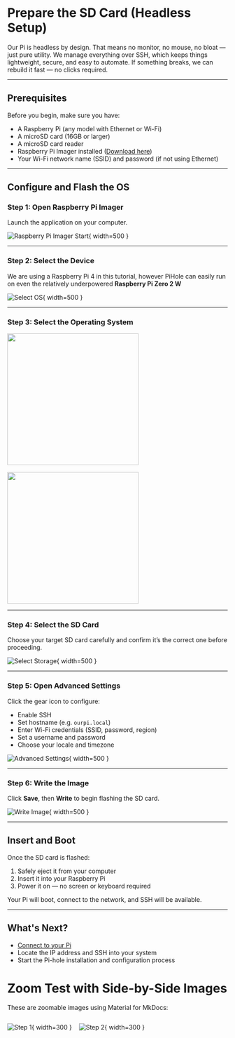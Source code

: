 # Prepare the SD Card (Headless Setup)

Our Pi is headless by design. That means no monitor, no mouse, no bloat — just pure utility. We manage everything over SSH, which keeps things lightweight, secure, and easy to automate. If something breaks, we can rebuild it fast — no clicks required.

---

## Prerequisites

Before you begin, make sure you have:

- A Raspberry Pi (any model with Ethernet or Wi-Fi)
- A microSD card (16GB or larger)
- A microSD card reader
- Raspberry Pi Imager installed ([Download here](https://www.raspberrypi.com/software/))
- Your Wi-Fi network name (SSID) and password (if not using Ethernet)

---

## Configure and Flash the OS

### Step 1: Open Raspberry Pi Imager

Launch the application on your computer.

![Raspberry Pi Imager Start](../assets/imager_start.png){ width=500 }

---

### Step 2: Select the Device

We are using a Raspberry Pi 4 in this tutorial, however PiHole can easily run on even the relatively underpowered **Raspberry Pi Zero 2 W**

![Select OS](../assets/imager_device.png){ width=500 }

---

### Step 3: Select the Operating System

<div style="display: flex; gap: 1rem; flex-wrap: wrap; align-items: flex-start;">
  <a href="assets/imager_OS_1.png" target="_blank">
    <img src="assets/imager_OS_1.png" width="300">
  </a>
  <a href="assets/imager_OS_2.png" target="_blank">
    <img src="assets/imager_OS_2.png" width="300">
  </a>
</div>


</div>


---

### Step 4: Select the SD Card

Choose your target SD card carefully and confirm it’s the correct one before proceeding.

![Select Storage](../assets/imager-storage.png){ width=500 }

---

### Step 5: Open Advanced Settings

Click the gear icon to configure:

- Enable SSH
- Set hostname (e.g. `ourpi.local`)
- Enter Wi-Fi credentials (SSID, password, region)
- Set a username and password
- Choose your locale and timezone

![Advanced Settings](../assets/imager-settings.png){ width=500 }

---

### Step 6: Write the Image

Click **Save**, then **Write** to begin flashing the SD card.

![Write Image](../assets/imager-write.png){ width=500 }

---

## Insert and Boot

Once the SD card is flashed:

1. Safely eject it from your computer
2. Insert it into your Raspberry Pi
3. Power it on — no screen or keyboard required

Your Pi will boot, connect to the network, and SSH will be available.

---

## What's Next?

- [Connect to your Pi](connect.md)
- Locate the IP address and SSH into your system
- Start the Pi-hole installation and configuration process



# Zoom Test with Side-by-Side Images

These are zoomable images using Material for MkDocs:

<div style="display: flex; gap: 1rem; flex-wrap: wrap; align-items: flex-start;">

![Step 1](assets/imager_OS_1.png){ width=300 }

![Step 2](assets/imager_OS_2.png){ width=300 }

</div>
